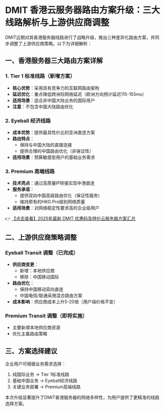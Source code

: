 # DMIT 香港云服务器路由方案升级：三大线路解析与上游供应商调整

DMIT近期对其香港服务器线路进行了战略升级，推出三种差异化路由方案，并同步调整了上游供应商策略。以下为详细解析：

## 一、香港服务器三大路由方案详解

### 1. Tier 1 标准线路（新增方案）
- **核心优势**：采用具有竞争力的互联网路由架构
- **延迟优化**：重点降低跨洲际网络延迟（欧洲方向预计延迟115-155ms）
- **适用场景**：适合非中国大陆业务的国际用户
- **注意**：不包含中国大陆路由优化

### 2. Eyeball 经济线路
- **成本优势**：提供最具性价比的亚洲直连方案
- **路由特点**：
  - 保持与中国大陆的直接连接
  - 提供合理的中国路由优化（非保证性）
- **适用场景**：预算敏感型用户的基础业务需求

### 3. Premium 高端线路
- **技术亮点**：通过高质量IP转接实现中港直连
- **服务承诺**：
  - 提供双向中国高级路由优化（保证性服务）
  - 维持原有的HKG.Pro级别网络质量
- **适用场景**：对网络稳定性要求高的企业级用户

👉 [【点击查看】2025年最新 DMIT 优惠码及特价云服务器方案汇总](https://bit.ly/dmit_coupon)

## 二、上游供应商策略调整

### Eyeball Transit 调整（已完成）
- **供应商变更**：
  - 新增：本地供应商
  - 移除：中国移动国际
- **路由优化**：
  - 保持中国移动双向直连
  - 中国电信/联通采用混合路由方案
- **成本影响**：供应商成本上升5-20倍（用户端价格不变）

### Premium Transit 调整（即将实施）
- 主要新增本地供应商资源
- 优化主备路由策略

## 三、方案选择建议

企业用户可根据业务需求选择：
1. 纯国际业务 → Tier 1标准线路
2. 基础中国业务 → Eyeball经济线路
3. 关键业务部署 → Premium高端线路

本次升级显著提升了DMIT香港服务器的网络多样性，为用户提供了更精准的线路选择方案。